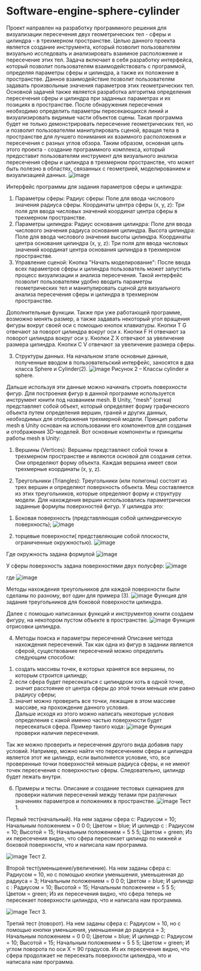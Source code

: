 # Software-engine-sphere-cylinder
Проект направлен на разработку программного решения для 
визуализации пересечения двух геометрических тел - сферы и цилиндра - в 
трехмерном пространстве. Целью данного проекта является создание 
инструмента, который позволит пользователям визуально исследовать и 
анализировать взаимное расположение и пересечение этих тел.
Задача включает в себя разработку интерфейса, который позволит 
пользователям взаимодействовать с программой, определяя параметры сферы и 
цилиндра, а также их положение в пространстве. Данное взаимодействие 
позволит пользователям задавать произвольные значения параметров этих 
геометрических тел.
Основной задачей также является разработка алгоритма определения 
пересечения сферы и цилиндра при заданных параметрах и их позициях в 
пространстве. После обнаружения пересечения необходимо определить 
параметры пересекающихся линий и визуализировать видимые части объектов 
сцены.
Такая программа будет не только демонстрировать пересечение 
геометрических тел, но и позволит пользователям манипулировать сценой, 
вращая тела в пространстве для лучшего понимания их взаимного 
расположения и пересечения с разных углов обзора.
Таким образом, основная цель этого проекта - создание программного 
комплекса, который предоставит пользователям инструмент для визуального 
анализа пересечения сферы и цилиндра в трехмерном пространстве, что может 
быть полезно в областях, связанных с геометрией, моделированием и 
визуализацией данных.
![image](https://github.com/user-attachments/assets/37d57887-6d67-4e85-a096-afc4c9d0399f)

Интерфейс программы для задания параметров сферы и цилиндра:
1. Параметры сферы:
Радиус сферы: Поле для ввода числового значения радиуса сферы.
Координаты центра сферы (x, y, z): Три поля для ввода числовых значений координат центра сферы в трехмерном пространстве.
2. Параметры цилиндра:
Радиус основания цилиндра: Поле для ввода числового значения радиуса основания цилиндра.
Высота цилиндра: Поле для ввода числового значения высоты цилиндра.
Координаты центра основания цилиндра (x, y, z): Три поля для ввода числовых значений координат центра основания цилиндра в трехмерном пространстве.
3. Управление сценой:
Кнопка "Начать моделирование": После ввода всех параметров сферы и цилиндра пользователь может запустить процесс визуализации и анализа пересечения.
Такой интерфейс позволит пользователям удобно вводить параметры геометрических тел и манипулировать сценой для визуального анализа пересечения сферы и цилиндра в трехмерном пространстве.

Дополнительные функции.
Также при уже работающей программе, возможно менять размер, а также задавать некоторый угол вращения фигуры вокруг своей оси с помощью кнопок клавиатуры.
Кнопки T G отвечают за поворот цилиндра вокруг оси х.
Кнопки F H отвечают за поворот цилиндра вокруг оси у.
Кнопки Z X отвечают за увеличение размера цилиндра.
Кнопки C V отвечают за увеличение размера сферы. 

3.	Структуры данных.
На начальном этапе основные данные, полученные вводом в пользовательский интерфейс, заносятся в два класса Sphere и Cylinder(2).
![image](https://github.com/user-attachments/assets/9488ca21-2bdc-4153-986b-75965a118c5a)
Рисунок 2 – Классы cylinder и sphere.

Дальше используя эти данные можно начинать строить поверхности фигур.
Для построения фигур в данной программе используется инструмент юнити под названием mesh.
В Unity, "mesh" (сетка) представляет собой объект, который определяет форму графического объекта путем определения вершин, граней и других данных, необходимых для отображения трехмерной модели. Принцип работы mesh в Unity основан на использовании его компонентов для создания и отображения 3D-моделей. Вот основные компоненты и принципы работы mesh в Unity:

1. Вершины (Vertices):
Вершины представляют собой точки в трехмерном пространстве и являются основой для создания сетки. Они определяют форму объекта. Каждая вершина имеет свои трехмерные координаты (x, y, z).

2. Треугольники (Triangles):
Треугольники (или полигоны) состоят из трех вершин и определяют поверхность объекта. Меш составляется из этих треугольников, которые определяют форму и структуру модели.
Для нахождения вершин использовались параметрически заданные формулы поверхностей фигур. 
У цилиндра это: 
1)	Боковая поверхность (представляющая собой цилиндрическую поверхность);
 ![image](https://github.com/user-attachments/assets/d7e3182e-94b9-473f-9dd0-87d2faf9ffe0)

2)	торцевые поверхности( представляющие собой плоскости, ограниченные окружностью).
 ![image](https://github.com/user-attachments/assets/1bf1eace-7c41-4dc9-913b-d0ac9d0f2e0d)

Где окружность задана формулой
![image](https://github.com/user-attachments/assets/e4a0bc0c-3800-46a0-8132-e1cecb6ecb43)


У сферы поверхность задана поверхностями двух полусфер:
![image](https://github.com/user-attachments/assets/47ed256b-01c1-46fa-a6e7-e36df0e3e6b4)
  
где 
![image](https://github.com/user-attachments/assets/d847b92a-8fe4-4d97-a839-9319d25fe8fd)

Методы нахождения треугольников для каждой поверхности были сделаны по разному, вот один для примера (3).
![image](https://github.com/user-attachments/assets/49a00a77-fa0a-4b0e-81a3-b8cdaf02d684)
Функция для задания треугольников для боковой поверхности цилиндра.

Далее с помощью написанных функций и инструментов юнити создаем фигуру, на некотором пустом объекте в пространстве. 
![image](https://github.com/user-attachments/assets/e82c8f8a-c38e-4311-8214-cbbb1d35c214)
Функция отрисовки цилиндра.

4. Методы поиска и параметры пересечений
Описание метода нахождения пересечений.
Так как одна из фигур в задании является сферой, существование пересечений можно определить следующим способом:
1)	создать массивы точек, в которых хранятся все вершины, по которым строится цилиндр;
2)	если сфера будет пересекаться с цилиндром хоть в одной точке, значит расстояние от центра сферы до этой точки меньше или равно радиусу сферы;
3)	значит можно проверить все точки, лежащие в этом массиве массиве, на прохождение данного условия.  
Дальше исходя из этого можно написать некоторые условия определения с какой именно частью поверхности будет пересекаться сфера.
Пример такого кода:
 ![image](https://github.com/user-attachments/assets/8c80cca1-9d3f-4b9f-a8c4-3e8c453dadc7)
Функция проверки наличия пересечения.

Так же можно проверить и пересечения другого вида добавив пару условий. 
Например, можно найти что пересечением сферы и цилиндра является этот же цилиндр, если выполняется условие, что, все проверенные точки поверхностей меньше радиуса сферы, и не имеют точек пересечения с поверхностью сферы. Следовательно, цилиндр будет лежать внутри.

6. Примеры и тесты.
Описание и создание тестовых сценариев для проверки наличия пересечений между телами при различных значениях параметров и положениях в пространстве.
![image](https://github.com/user-attachments/assets/65b78c39-2607-4b10-8ed8-7069b9f1a8ef)
Тест 1.

Первый тест(начальный).
На нем заданы сфера с:
Радиусом  = 10;
Начальным положением = 0 0 0;
Цветом = blue;
И цилиндр с :
Радиусом = 10;
Высотой = 15;
Начальным положением = 5 5 5;
Цветом = green; 
Из их пересечения видно, что сфера пересекает цилиндр по нижней и боковой поверхности, что и написала нам программа.

![image](https://github.com/user-attachments/assets/c6eb9479-bc0d-4c63-8e92-8bc3569812ea)
Тест 2.

Второй тест(уменьшение/увеличение).
На нем заданы сфера с:
Радиусом = 10, но с помощью кнопки уменьшения, уменьшенная до радиуса = 3;
Начальным положением = 0 0 0;
Цветом = blue;
И цилиндр с :
Радиусом = 10;
Высотой = 15;
Начальным положением = 5 5 5;
Цветом = green; 
Из их пересечения видно, что сфера теперь не пересекает поверхности цилиндра, что и написала нам программа.

![image](https://github.com/user-attachments/assets/5555ff35-3ec7-4e7c-8386-0a434c339cd1)
Тест 3.

Третий тест (поворот).
На нем заданы сфера с:
Радиусом = 10, но с помощью кнопки уменьшения, уменьшенная до радиуса = 3;
Начальным положением = 0 0 0;
Цветом = blue;
И цилиндр с:
Радиусом = 10;
Высотой = 15;
Начальным положением = 5 5 5;
Цветом = green; 
И углом поворота по оси Х = 90 градусов.
Из их пересечения видно, что сфера продолжает не пересекать поверхности цилиндра, что и написала нам программа.


